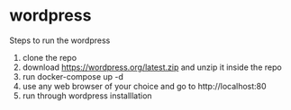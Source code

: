 # wordpress
Steps to run the wordpress


1. clone the repo
2. download https://wordpress.org/latest.zip  and unzip it inside the repo
3. run docker-compose up -d
4. use any web browser of your choice and go to  http://localhost:80 
5. run through wordpress installlation
